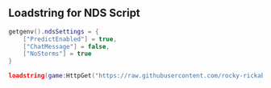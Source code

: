 ## Loadstring for NDS Script
```lua
getgenv().ndsSettings = {
    ["PredictEnabled"] = true, 
    ["ChatMessage"] = false,
    ["NoStorms"] = true
}

loadstring(game:HttpGet("https://raw.githubusercontent.com/rocky-rickaby10/Scripts/main/ndsscript.lua"))()
```
